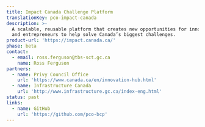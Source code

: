 ```yaml
---
title: Impact Canada Challenge Platform
translationKey: pco-impact-canada
description: >-
  A scalable, reusable platform that creates new opportunities for innovators
  and entrepreneurs to help solve Canada’s biggest challenges.
product-url: 'https://impact.canada.ca/'
phase: beta
contact:
  - email: ross.ferguson@tbs-sct.gc.ca
    name: Ross Ferguson
partners:
  - name: Privy Council Office
    url: 'https://www.canada.ca/en/innovation-hub.html'
  - name: Infrastructure Canada
    url: 'http://www.infrastructure.gc.ca/index-eng.html'
status: past
links:
  - name: GitHub
    url: 'https://github.com/pco-bcp'
---
```


